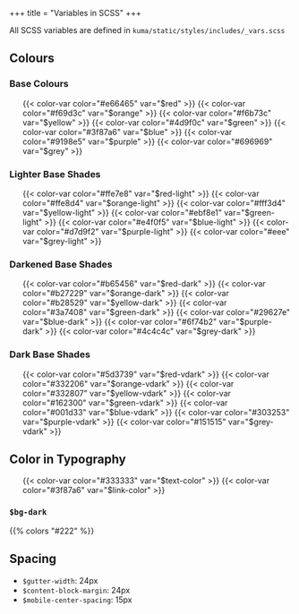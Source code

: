 +++
title = "Variables in SCSS"
+++

All SCSS variables are defined in `kuma/static/styles/includes/_vars.scss`

## Colours

### Base Colours

<div class="colors-container">
  <ul class="colors">
    {{< color-var color="#e66465" var="$red" >}}
    {{< color-var color="#f69d3c" var="$orange" >}}
    {{< color-var color="#f6b73c" var="$yellow" >}}
    {{< color-var color="#4d9f0c" var="$green" >}}
    {{< color-var color="#3f87a6" var="$blue" >}}
    {{< color-var color="#9198e5" var="$purple" >}}
    {{< color-var color="#696969" var="$grey" >}}
  </ul>
</div>

### Lighter Base Shades

<div class="colors-container">
  <ul class="colors">
    {{< color-var color="#ffe7e8" var="$red-light" >}}
    {{< color-var color="#ffe8d4" var="$orange-light" >}}
    {{< color-var color="#fff3d4" var="$yellow-light" >}}
    {{< color-var color="#ebf8e1" var="$green-light" >}}
    {{< color-var color="#e4f0f5" var="$blue-light" >}}
    {{< color-var color="#d7d9f2" var="$purple-light" >}}
    {{< color-var color="#eee" var="$grey-light" >}}
  </ul>
</div>

### Darkened Base Shades

<div class="colors-container">
  <ul class="colors">
    {{< color-var color="#b65456" var="$red-dark" >}}
    {{< color-var color="#b27229" var="$orange-dark" >}}
    {{< color-var color="#b28529" var="$yellow-dark" >}}
    {{< color-var color="#3a7408" var="$green-dark" >}}
    {{< color-var color="#29627e" var="$blue-dark" >}}
    {{< color-var color="#6f74b2" var="$purple-dark" >}}
    {{< color-var color="#4c4c4c" var="$grey-dark" >}}
  </ul>
</div>

### Dark Base Shades

<div class="colors-container">
  <ul class="colors">
    {{< color-var color="#5d3739" var="$red-vdark" >}}
    {{< color-var color="#332206" var="$orange-vdark" >}}
    {{< color-var color="#332807" var="$yellow-vdark" >}}
    {{< color-var color="#162300" var="$green-vdark" >}}
    {{< color-var color="#001d33" var="$blue-vdark" >}}
    {{< color-var color="#303253" var="$purple-vdark" >}}
    {{< color-var color="#151515" var="$grey-vdark" >}}
  </ul>
</div>

## Color in Typography

<div class="colors-container">
  <ul class="colors">
    {{< color-var color="#333333" var="$text-color" >}}
    {{< color-var color="#3f87a6" var="$link-color" >}}
  </ul>
</div>

### `$bg-dark`

{{% colors "#222" %}}

## Spacing

* `$gutter-width`: 24px
* `$content-block-margin`: 24px
* `$mobile-center-spacing`: 15px
